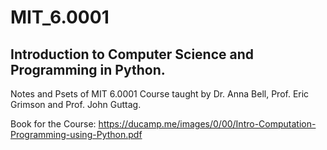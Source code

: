 # MIT_6.0001
## Introduction to Computer Science and Programming in Python.
Notes and Psets of MIT 6.0001 Course taught by Dr. Anna Bell, Prof. Eric Grimson and Prof. John Guttag.  

Book for the Course: https://ducamp.me/images/0/00/Intro-Computation-Programming-using-Python.pdf
